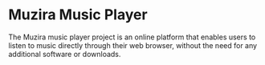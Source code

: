 
# Muzira Music Player

The Muzira music player project is an online platform that enables users to listen to music directly through their web browser, without the need for any additional software or downloads. 

